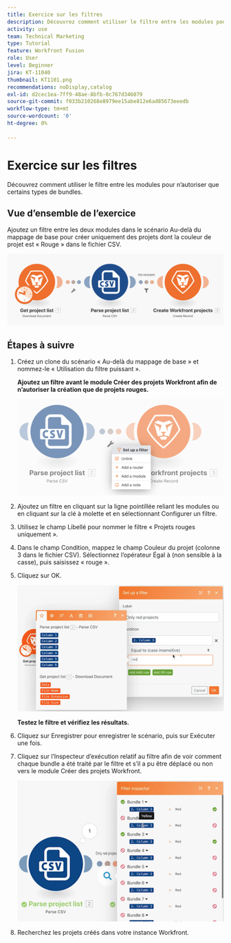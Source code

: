 ```yaml
---
title: Exercice sur les filtres
description: Découvrez comment utiliser le filtre entre les modules pour n’autoriser que certains types de bundles.
activity: use
team: Technical Marketing
type: Tutorial
feature: Workfront Fusion
role: User
level: Beginner
jira: KT-11040
thumbnail: KT1101.png
recommendations: noDisplay,catalog
exl-id: d2cec1ea-7ff9-48ae-8bfb-0c767d346079
source-git-commit: f033b210268e8979ee15abe812e6ad85673eeedb
workflow-type: tm+mt
source-wordcount: '0'
ht-degree: 0%

---
```


# Exercice sur les filtres

Découvrez comment utiliser le filtre entre les modules pour n’autoriser que certains types de bundles.

## Vue d’ensemble de l’exercice

Ajoutez un filtre entre les deux modules dans le scénario Au-delà du mappage de base pour créer uniquement des projets dont la couleur de projet est « Rouge » dans le fichier CSV.

![Image de Filtres 1](../12-exercises/assets/filters-walkthrough-1.png)

## Étapes à suivre

1. Créez un clone du scénario « Au-delà du mappage de base » et nommez-le « Utilisation du filtre puissant ».

   **Ajoutez un filtre avant le module Créer des projets Workfront afin de n’autoriser la création que de projets rouges.**

   ![Image de Filtres 2](../12-exercises/assets/filters-walkthrough-2.png)

1. Ajoutez un filtre en cliquant sur la ligne pointillée reliant les modules ou en cliquant sur la clé à molette et en sélectionnant Configurer un filtre.
1. Utilisez le champ Libellé pour nommer le filtre « Projets rouges uniquement ».
1. Dans le champ Condition, mappez le champ Couleur du projet (colonne 3 dans le fichier CSV). Sélectionnez l’opérateur Égal à (non sensible à la casse), puis saisissez « rouge ».
1. Cliquez sur OK.

   ![Image de Filtres 3](../12-exercises/assets/filters-walkthrough-3.png)

   **Testez le filtre et vérifiez les résultats.**

1. Cliquez sur Enregistrer pour enregistrer le scénario, puis sur Exécuter une fois.
1. Cliquez sur l’Inspecteur d’exécution relatif au filtre afin de voir comment chaque bundle a été traité par le filtre et s’il a pu être déplacé ou non vers le module Créer des projets Workfront.

   ![Image de Filtres 4](../12-exercises/assets/filters-walkthrough-4.png)

1. Recherchez les projets créés dans votre instance Workfront.
